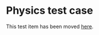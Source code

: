 # Physics test case

This test item has been moved [here](https://github.com/cocos-creator/example-3d/tree/master/physics-3d).
